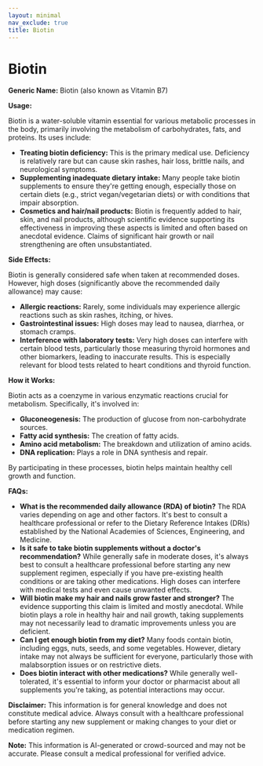 ```yaml
---
layout: minimal
nav_exclude: true
title: Biotin
---
```


# Biotin

**Generic Name:** Biotin (also known as Vitamin B7)

**Usage:**

Biotin is a water-soluble vitamin essential for various metabolic processes in the body, primarily involving the metabolism of carbohydrates, fats, and proteins.  Its uses include:

* **Treating biotin deficiency:** This is the primary medical use. Deficiency is relatively rare but can cause skin rashes, hair loss, brittle nails, and neurological symptoms.
* **Supplementing inadequate dietary intake:**  Many people take biotin supplements to ensure they're getting enough, especially those on certain diets (e.g., strict vegan/vegetarian diets) or with conditions that impair absorption.
* **Cosmetics and hair/nail products:** Biotin is frequently added to hair, skin, and nail products, although scientific evidence supporting its effectiveness in improving these aspects is limited and often based on anecdotal evidence.  Claims of significant hair growth or nail strengthening are often unsubstantiated.


**Side Effects:**

Biotin is generally considered safe when taken at recommended doses.  However, high doses (significantly above the recommended daily allowance) may cause:

* **Allergic reactions:**  Rarely, some individuals may experience allergic reactions such as skin rashes, itching, or hives.
* **Gastrointestinal issues:**  High doses may lead to nausea, diarrhea, or stomach cramps.
* **Interference with laboratory tests:**  Very high doses can interfere with certain blood tests, particularly those measuring thyroid hormones and other biomarkers, leading to inaccurate results. This is especially relevant for blood tests related to heart conditions and thyroid function.


**How it Works:**

Biotin acts as a coenzyme in various enzymatic reactions crucial for metabolism.  Specifically, it's involved in:

* **Gluconeogenesis:** The production of glucose from non-carbohydrate sources.
* **Fatty acid synthesis:** The creation of fatty acids.
* **Amino acid metabolism:** The breakdown and utilization of amino acids.
* **DNA replication:**  Plays a role in DNA synthesis and repair.

By participating in these processes, biotin helps maintain healthy cell growth and function.


**FAQs:**

* **What is the recommended daily allowance (RDA) of biotin?**  The RDA varies depending on age and other factors. It's best to consult a healthcare professional or refer to the Dietary Reference Intakes (DRIs) established by the National Academies of Sciences, Engineering, and Medicine.
* **Is it safe to take biotin supplements without a doctor's recommendation?**  While generally safe in moderate doses, it's always best to consult a healthcare professional before starting any new supplement regimen, especially if you have pre-existing health conditions or are taking other medications.  High doses can interfere with medical tests and even cause unwanted effects.
* **Will biotin make my hair and nails grow faster and stronger?** The evidence supporting this claim is limited and mostly anecdotal. While biotin plays a role in healthy hair and nail growth, taking supplements may not necessarily lead to dramatic improvements unless you are deficient.
* **Can I get enough biotin from my diet?**  Many foods contain biotin, including eggs, nuts, seeds, and some vegetables.  However, dietary intake may not always be sufficient for everyone, particularly those with malabsorption issues or on restrictive diets.
* **Does biotin interact with other medications?** While generally well-tolerated, it's essential to inform your doctor or pharmacist about all supplements you're taking, as potential interactions may occur.


**Disclaimer:** This information is for general knowledge and does not constitute medical advice.  Always consult with a healthcare professional before starting any new supplement or making changes to your diet or medication regimen.


**Note:** This information is AI-generated or crowd-sourced and may not be accurate. Please consult a medical professional for verified advice.